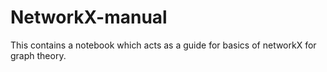 # NetworkX-manual

This contains a notebook which acts as a guide for basics of networkX for graph theory.
